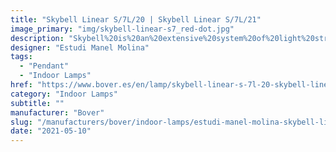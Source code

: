 ```yaml
---
title: "Skybell Linear S/7L/20 | Skybell Linear S/7L/21"
image_primary: "img/skybell-linear-s7_red-dot.jpg"
description: "Skybell%20is%20an%20extensive%20system%20of%20light%20structures%2C%20designed%20to%20adapt%20to%20any%20type%20of%20application.%20Their%20main%20characteristic%20is%20the%20image%20they%20give%20off%2C%20they%20are%20subtle%20and%20cheerful.%20They%20breathe%20a%20point%20of%20fantasy%20and%20freedom%20in%20their%20applications%20because%20they%20can%20be%20combined%20in%20variations%2C%20mixing%20their%204%20sizes%2C%20until%20they%20achieve%20a%20more%20personal%20and%20dynamic%20lamp%20concept%20or%20they%20can%20keep%20all%20the%20%u2018bells%u2019%20in%20the%20same%20length%2C%20achieving%20a%20more%20traditional%20image.%0A%0A%0A%0A"
designer: "Estudi Manel Molina"
tags: 
  - "Pendant"
  - "Indoor Lamps"
href: "https://www.bover.es/en/lamp/skybell-linear-s-7l-20-skybell-linear-s-7l-21/"
category: "Indoor Lamps"
subtitle: ""
manufacturer: "Bover"
slug: "/manufacturers/bover/indoor-lamps/estudi-manel-molina-skybell-linear-s-7-l-20-skybell-linear-s-7-l-21"
date: "2021-05-10"
---
```

